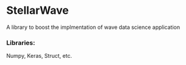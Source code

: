 # StellarWave
A library to boost the implmentation of wave data science application
### Libraries:
Numpy, Keras, Struct, etc.
